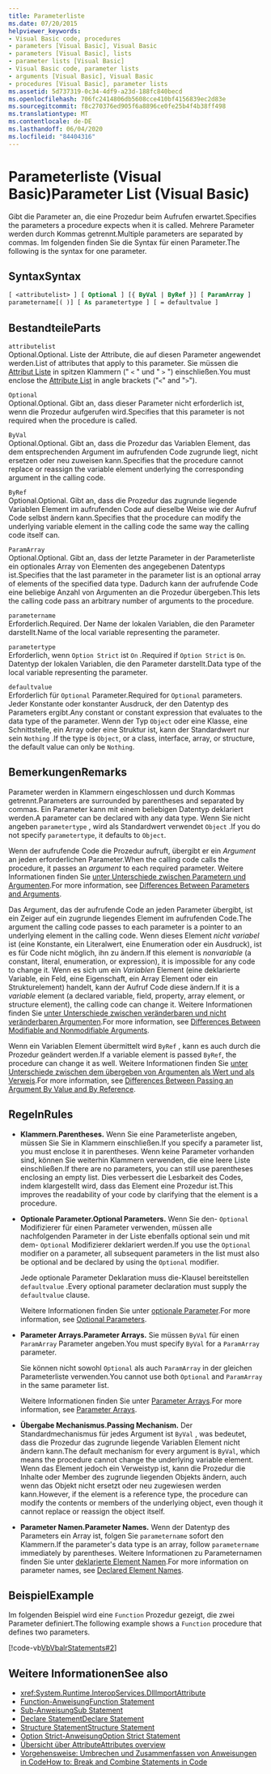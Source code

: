 ```yaml
---
title: Parameterliste
ms.date: 07/20/2015
helpviewer_keywords:
- Visual Basic code, procedures
- parameters [Visual Basic], Visual Basic
- parameters [Visual Basic], lists
- parameter lists [Visual Basic]
- Visual Basic code, parameter lists
- arguments [Visual Basic], Visual Basic
- procedures [Visual Basic], parameter lists
ms.assetid: 5d737319-0c34-4df9-a23d-188fc840becd
ms.openlocfilehash: 706fc2414806db5608cce410bf4156839ec2d83e
ms.sourcegitcommit: f8c270376ed905f6a8896ce0fe25b4f4b38ff498
ms.translationtype: MT
ms.contentlocale: de-DE
ms.lasthandoff: 06/04/2020
ms.locfileid: "84404316"
---
```

# <a name="parameter-list-visual-basic"></a><span data-ttu-id="56e77-102">Parameterliste (Visual Basic)</span><span class="sxs-lookup"><span data-stu-id="56e77-102">Parameter List (Visual Basic)</span></span>

<span data-ttu-id="56e77-103">Gibt die Parameter an, die eine Prozedur beim Aufrufen erwartet.</span><span class="sxs-lookup"><span data-stu-id="56e77-103">Specifies the parameters a procedure expects when it is called.</span></span> <span data-ttu-id="56e77-104">Mehrere Parameter werden durch Kommas getrennt.</span><span class="sxs-lookup"><span data-stu-id="56e77-104">Multiple parameters are separated by commas.</span></span> <span data-ttu-id="56e77-105">Im folgenden finden Sie die Syntax für einen Parameter.</span><span class="sxs-lookup"><span data-stu-id="56e77-105">The following is the syntax for one parameter.</span></span>

## <a name="syntax"></a><span data-ttu-id="56e77-106">Syntax</span><span class="sxs-lookup"><span data-stu-id="56e77-106">Syntax</span></span>

```vb
[ <attributelist> ] [ Optional ] [{ ByVal | ByRef }] [ ParamArray ]
parametername[( )] [ As parametertype ] [ = defaultvalue ]
```

## <a name="parts"></a><span data-ttu-id="56e77-107">Bestandteile</span><span class="sxs-lookup"><span data-stu-id="56e77-107">Parts</span></span>

`attributelist`  
<span data-ttu-id="56e77-108">Optional.</span><span class="sxs-lookup"><span data-stu-id="56e77-108">Optional.</span></span> <span data-ttu-id="56e77-109">Liste der Attribute, die auf diesen Parameter angewendet werden.</span><span class="sxs-lookup"><span data-stu-id="56e77-109">List of attributes that apply to this parameter.</span></span> <span data-ttu-id="56e77-110">Sie müssen die [Attribut Liste](attribute-list.md) in spitzen Klammern (" `<` " und " `>` ") einschließen.</span><span class="sxs-lookup"><span data-stu-id="56e77-110">You must enclose the [Attribute List](attribute-list.md) in angle brackets ("`<`" and "`>`").</span></span>

`Optional`  
<span data-ttu-id="56e77-111">Optional.</span><span class="sxs-lookup"><span data-stu-id="56e77-111">Optional.</span></span> <span data-ttu-id="56e77-112">Gibt an, dass dieser Parameter nicht erforderlich ist, wenn die Prozedur aufgerufen wird.</span><span class="sxs-lookup"><span data-stu-id="56e77-112">Specifies that this parameter is not required when the procedure is called.</span></span>

`ByVal`  
<span data-ttu-id="56e77-113">Optional.</span><span class="sxs-lookup"><span data-stu-id="56e77-113">Optional.</span></span> <span data-ttu-id="56e77-114">Gibt an, dass die Prozedur das Variablen Element, das dem entsprechenden Argument im aufrufenden Code zugrunde liegt, nicht ersetzen oder neu zuweisen kann.</span><span class="sxs-lookup"><span data-stu-id="56e77-114">Specifies that the procedure cannot replace or reassign the variable element underlying the corresponding argument in the calling code.</span></span>

`ByRef`  
<span data-ttu-id="56e77-115">Optional.</span><span class="sxs-lookup"><span data-stu-id="56e77-115">Optional.</span></span> <span data-ttu-id="56e77-116">Gibt an, dass die Prozedur das zugrunde liegende Variablen Element im aufrufenden Code auf dieselbe Weise wie der Aufruf Code selbst ändern kann.</span><span class="sxs-lookup"><span data-stu-id="56e77-116">Specifies that the procedure can modify the underlying variable element in the calling code the same way the calling code itself can.</span></span>

`ParamArray`  
<span data-ttu-id="56e77-117">Optional.</span><span class="sxs-lookup"><span data-stu-id="56e77-117">Optional.</span></span> <span data-ttu-id="56e77-118">Gibt an, dass der letzte Parameter in der Parameterliste ein optionales Array von Elementen des angegebenen Datentyps ist.</span><span class="sxs-lookup"><span data-stu-id="56e77-118">Specifies that the last parameter in the parameter list is an optional array of elements of the specified data type.</span></span> <span data-ttu-id="56e77-119">Dadurch kann der aufrufende Code eine beliebige Anzahl von Argumenten an die Prozedur übergeben.</span><span class="sxs-lookup"><span data-stu-id="56e77-119">This lets the calling code pass an arbitrary number of arguments to the procedure.</span></span>

`parametername`  
<span data-ttu-id="56e77-120">Erforderlich.</span><span class="sxs-lookup"><span data-stu-id="56e77-120">Required.</span></span> <span data-ttu-id="56e77-121">Der Name der lokalen Variablen, die den Parameter darstellt.</span><span class="sxs-lookup"><span data-stu-id="56e77-121">Name of the local variable representing the parameter.</span></span>

`parametertype`  
<span data-ttu-id="56e77-122">Erforderlich, wenn `Option Strict` ist `On` .</span><span class="sxs-lookup"><span data-stu-id="56e77-122">Required if `Option Strict` is `On`.</span></span> <span data-ttu-id="56e77-123">Datentyp der lokalen Variablen, die den Parameter darstellt.</span><span class="sxs-lookup"><span data-stu-id="56e77-123">Data type of the local variable representing the parameter.</span></span>

`defaultvalue`  
<span data-ttu-id="56e77-124">Erforderlich für `Optional` Parameter.</span><span class="sxs-lookup"><span data-stu-id="56e77-124">Required for `Optional` parameters.</span></span> <span data-ttu-id="56e77-125">Jeder Konstante oder konstanter Ausdruck, der den Datentyp des Parameters ergibt.</span><span class="sxs-lookup"><span data-stu-id="56e77-125">Any constant or constant expression that evaluates to the data type of the parameter.</span></span> <span data-ttu-id="56e77-126">Wenn der Typ `Object` oder eine Klasse, eine Schnittstelle, ein Array oder eine Struktur ist, kann der Standardwert nur sein `Nothing` .</span><span class="sxs-lookup"><span data-stu-id="56e77-126">If the type is `Object`, or a class, interface, array, or structure, the default value can only be `Nothing`.</span></span>

## <a name="remarks"></a><span data-ttu-id="56e77-127">Bemerkungen</span><span class="sxs-lookup"><span data-stu-id="56e77-127">Remarks</span></span>

<span data-ttu-id="56e77-128">Parameter werden in Klammern eingeschlossen und durch Kommas getrennt.</span><span class="sxs-lookup"><span data-stu-id="56e77-128">Parameters are surrounded by parentheses and separated by commas.</span></span> <span data-ttu-id="56e77-129">Ein Parameter kann mit einem beliebigen Datentyp deklariert werden.</span><span class="sxs-lookup"><span data-stu-id="56e77-129">A parameter can be declared with any data type.</span></span> <span data-ttu-id="56e77-130">Wenn Sie nicht angeben `parametertype` , wird als Standardwert verwendet `Object` .</span><span class="sxs-lookup"><span data-stu-id="56e77-130">If you do not specify `parametertype`, it defaults to `Object`.</span></span>

<span data-ttu-id="56e77-131">Wenn der aufrufende Code die Prozedur aufruft, übergibt er ein *Argument* an jeden erforderlichen Parameter.</span><span class="sxs-lookup"><span data-stu-id="56e77-131">When the calling code calls the procedure, it passes an *argument* to each required parameter.</span></span> <span data-ttu-id="56e77-132">Weitere Informationen finden Sie [unter Unterschiede zwischen Parametern und Argumenten](../../programming-guide/language-features/procedures/differences-between-parameters-and-arguments.md).</span><span class="sxs-lookup"><span data-stu-id="56e77-132">For more information, see [Differences Between Parameters and Arguments](../../programming-guide/language-features/procedures/differences-between-parameters-and-arguments.md).</span></span>

<span data-ttu-id="56e77-133">Das Argument, das der aufrufende Code an jeden Parameter übergibt, ist ein Zeiger auf ein zugrunde liegendes Element im aufrufenden Code.</span><span class="sxs-lookup"><span data-stu-id="56e77-133">The argument the calling code passes to each parameter is a pointer to an underlying element in the calling code.</span></span> <span data-ttu-id="56e77-134">Wenn dieses Element *nicht variabel* ist (eine Konstante, ein Literalwert, eine Enumeration oder ein Ausdruck), ist es für Code nicht möglich, ihn zu ändern.</span><span class="sxs-lookup"><span data-stu-id="56e77-134">If this element is *nonvariable* (a constant, literal, enumeration, or expression), it is impossible for any code to change it.</span></span> <span data-ttu-id="56e77-135">Wenn es sich um ein *Variablen* Element (eine deklarierte Variable, ein Feld, eine Eigenschaft, ein Array Element oder ein Strukturelement) handelt, kann der Aufruf Code diese ändern.</span><span class="sxs-lookup"><span data-stu-id="56e77-135">If it is a *variable* element (a declared variable, field, property, array element, or structure element), the calling code can change it.</span></span> <span data-ttu-id="56e77-136">Weitere Informationen finden Sie [unter Unterschiede zwischen veränderbaren und nicht veränderbaren Argumenten](../../programming-guide/language-features/procedures/differences-between-modifiable-and-nonmodifiable-arguments.md).</span><span class="sxs-lookup"><span data-stu-id="56e77-136">For more information, see [Differences Between Modifiable and Nonmodifiable Arguments](../../programming-guide/language-features/procedures/differences-between-modifiable-and-nonmodifiable-arguments.md).</span></span>

<span data-ttu-id="56e77-137">Wenn ein Variablen Element übermittelt wird `ByRef` , kann es auch durch die Prozedur geändert werden.</span><span class="sxs-lookup"><span data-stu-id="56e77-137">If a variable element is passed `ByRef`, the procedure can change it as well.</span></span> <span data-ttu-id="56e77-138">Weitere Informationen finden Sie [unter Unterschiede zwischen dem übergeben von Argumenten als Wert und als Verweis](../../programming-guide/language-features/procedures/differences-between-passing-an-argument-by-value-and-by-reference.md).</span><span class="sxs-lookup"><span data-stu-id="56e77-138">For more information, see [Differences Between Passing an Argument By Value and By Reference](../../programming-guide/language-features/procedures/differences-between-passing-an-argument-by-value-and-by-reference.md).</span></span>

## <a name="rules"></a><span data-ttu-id="56e77-139">Regeln</span><span class="sxs-lookup"><span data-stu-id="56e77-139">Rules</span></span>

- <span data-ttu-id="56e77-140">**Klammern.**</span><span class="sxs-lookup"><span data-stu-id="56e77-140">**Parentheses.**</span></span> <span data-ttu-id="56e77-141">Wenn Sie eine Parameterliste angeben, müssen Sie Sie in Klammern einschließen.</span><span class="sxs-lookup"><span data-stu-id="56e77-141">If you specify a parameter list, you must enclose it in parentheses.</span></span> <span data-ttu-id="56e77-142">Wenn keine Parameter vorhanden sind, können Sie weiterhin Klammern verwenden, die eine leere Liste einschließen.</span><span class="sxs-lookup"><span data-stu-id="56e77-142">If there are no parameters, you can still use parentheses enclosing an empty list.</span></span> <span data-ttu-id="56e77-143">Dies verbessert die Lesbarkeit des Codes, indem klargestellt wird, dass das Element eine Prozedur ist.</span><span class="sxs-lookup"><span data-stu-id="56e77-143">This improves the readability of your code by clarifying that the element is a procedure.</span></span>

- <span data-ttu-id="56e77-144">**Optionale Parameter.**</span><span class="sxs-lookup"><span data-stu-id="56e77-144">**Optional Parameters.**</span></span> <span data-ttu-id="56e77-145">Wenn Sie den- `Optional` Modifizierer für einen Parameter verwenden, müssen alle nachfolgenden Parameter in der Liste ebenfalls optional sein und mit dem- `Optional` Modifizierer deklariert werden.</span><span class="sxs-lookup"><span data-stu-id="56e77-145">If you use the `Optional` modifier on a parameter, all subsequent parameters in the list must also be optional and be declared by using the `Optional` modifier.</span></span>

     <span data-ttu-id="56e77-146">Jede optionale Parameter Deklaration muss die-Klausel bereitstellen `defaultvalue` .</span><span class="sxs-lookup"><span data-stu-id="56e77-146">Every optional parameter declaration must supply the `defaultvalue` clause.</span></span>

     <span data-ttu-id="56e77-147">Weitere Informationen finden Sie unter [optionale Parameter](../../programming-guide/language-features/procedures/optional-parameters.md).</span><span class="sxs-lookup"><span data-stu-id="56e77-147">For more information, see [Optional Parameters](../../programming-guide/language-features/procedures/optional-parameters.md).</span></span>

- <span data-ttu-id="56e77-148">**Parameter Arrays.**</span><span class="sxs-lookup"><span data-stu-id="56e77-148">**Parameter Arrays.**</span></span> <span data-ttu-id="56e77-149">Sie müssen `ByVal` für einen `ParamArray` Parameter angeben.</span><span class="sxs-lookup"><span data-stu-id="56e77-149">You must specify `ByVal` for a `ParamArray` parameter.</span></span>

     <span data-ttu-id="56e77-150">Sie können nicht sowohl `Optional` als auch `ParamArray` in der gleichen Parameterliste verwenden.</span><span class="sxs-lookup"><span data-stu-id="56e77-150">You cannot use both `Optional` and `ParamArray` in the same parameter list.</span></span>

     <span data-ttu-id="56e77-151">Weitere Informationen finden Sie unter [Parameter Arrays](../../programming-guide/language-features/procedures/parameter-arrays.md).</span><span class="sxs-lookup"><span data-stu-id="56e77-151">For more information, see [Parameter Arrays](../../programming-guide/language-features/procedures/parameter-arrays.md).</span></span>

- <span data-ttu-id="56e77-152">**Übergabe Mechanismus.**</span><span class="sxs-lookup"><span data-stu-id="56e77-152">**Passing Mechanism.**</span></span> <span data-ttu-id="56e77-153">Der Standardmechanismus für jedes Argument ist `ByVal` , was bedeutet, dass die Prozedur das zugrunde liegende Variablen Element nicht ändern kann.</span><span class="sxs-lookup"><span data-stu-id="56e77-153">The default mechanism for every argument is `ByVal`, which means the procedure cannot change the underlying variable element.</span></span> <span data-ttu-id="56e77-154">Wenn das Element jedoch ein Verweistyp ist, kann die Prozedur die Inhalte oder Member des zugrunde liegenden Objekts ändern, auch wenn das Objekt nicht ersetzt oder neu zugewiesen werden kann.</span><span class="sxs-lookup"><span data-stu-id="56e77-154">However, if the element is a reference type, the procedure can modify the contents or members of the underlying object, even though it cannot replace or reassign the object itself.</span></span>

- <span data-ttu-id="56e77-155">**Parameter Namen.**</span><span class="sxs-lookup"><span data-stu-id="56e77-155">**Parameter Names.**</span></span> <span data-ttu-id="56e77-156">Wenn der Datentyp des Parameters ein Array ist, folgen Sie `parametername` sofort den Klammern.</span><span class="sxs-lookup"><span data-stu-id="56e77-156">If the parameter's data type is an array, follow `parametername` immediately by parentheses.</span></span> <span data-ttu-id="56e77-157">Weitere Informationen zu Parameternamen finden Sie unter [deklarierte Element Namen](../../programming-guide/language-features/declared-elements/declared-element-names.md).</span><span class="sxs-lookup"><span data-stu-id="56e77-157">For more information on parameter names, see [Declared Element Names](../../programming-guide/language-features/declared-elements/declared-element-names.md).</span></span>

## <a name="example"></a><span data-ttu-id="56e77-158">Beispiel</span><span class="sxs-lookup"><span data-stu-id="56e77-158">Example</span></span>

<span data-ttu-id="56e77-159">Im folgenden Beispiel wird eine `Function` Prozedur gezeigt, die zwei Parameter definiert.</span><span class="sxs-lookup"><span data-stu-id="56e77-159">The following example shows a `Function` procedure that defines two parameters.</span></span>

[!code-vb[VbVbalrStatements#2](~/samples/snippets/visualbasic/VS_Snippets_VBCSharp/VbVbalrStatements/VB/Class1.vb#2)]

## <a name="see-also"></a><span data-ttu-id="56e77-160">Weitere Informationen</span><span class="sxs-lookup"><span data-stu-id="56e77-160">See also</span></span>

- <xref:System.Runtime.InteropServices.DllImportAttribute>
- [<span data-ttu-id="56e77-161">Function-Anweisung</span><span class="sxs-lookup"><span data-stu-id="56e77-161">Function Statement</span></span>](function-statement.md)
- [<span data-ttu-id="56e77-162">Sub-Anweisung</span><span class="sxs-lookup"><span data-stu-id="56e77-162">Sub Statement</span></span>](sub-statement.md)
- [<span data-ttu-id="56e77-163">Declare Statement</span><span class="sxs-lookup"><span data-stu-id="56e77-163">Declare Statement</span></span>](declare-statement.md)
- [<span data-ttu-id="56e77-164">Structure Statement</span><span class="sxs-lookup"><span data-stu-id="56e77-164">Structure Statement</span></span>](structure-statement.md)
- [<span data-ttu-id="56e77-165">Option Strict-Anweisung</span><span class="sxs-lookup"><span data-stu-id="56e77-165">Option Strict Statement</span></span>](option-strict-statement.md)
- [<span data-ttu-id="56e77-166">Übersicht über Attribute</span><span class="sxs-lookup"><span data-stu-id="56e77-166">Attributes overview</span></span>](../../programming-guide/concepts/attributes/index.md)
- [<span data-ttu-id="56e77-167">Vorgehensweise: Umbrechen und Zusammenfassen von Anweisungen in Code</span><span class="sxs-lookup"><span data-stu-id="56e77-167">How to: Break and Combine Statements in Code</span></span>](../../programming-guide/program-structure/how-to-break-and-combine-statements-in-code.md)
